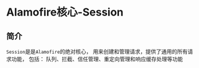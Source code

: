 # Alamofire核心-Session    


## 简介 
`Session`是是`Alamofire`的绝对核心， 用来创建和管理请求，提供了通用的所有请求功能， 包括： 队列、拦截、信任管理、重定向管理和响应缓存处理等功能   

